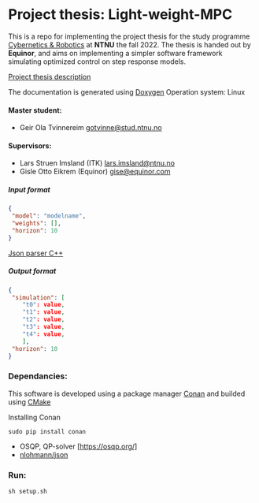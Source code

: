 # Project thesis: Light-weight-MPC

This is a repo for implementing the project thesis for the study programme [Cybernetics & Robotics](https://www.ntnu.no/studier/mttk) at **NTNU** the fall 2022. The thesis is handed out by **Equinor**, and aims on implementing a simpler software framework simulating optimized control on step response models. 

[Project thesis description](https://www.itk.ntnu.no/ansatte/imsland_lars/projects2022.html)

The documentation is generated using [Doxygen](https://doxygen.nl/)
Operation system: Linux

#### Master student: 
- Geir Ola Tvinnereim gotvinne@stud.ntnu.no

#### Supervisors:
- Lars Struen Imsland (ITK) lars.imsland@ntnu.no
- Gisle Otto Eikrem (Equinor) gise@equinor.com

##### Input format
```json  
{
 "model": "modelname",
 "weights": [],
 "horizon": 10
}
``` 
[Json parser C++](https://linuxhint.com/parse-json-data-cpp/)

##### Output format
```json  
{
 "simulation": [
    "t0": value,
    "t1": value,
    "t2": value,
    "t3": value,
    "t4": value,
    ],
 "horizon": 10
}
``` 

### Dependancies:
This software is developed using a package manager [Conan](https://conan.io/) and builded using [CMake](https://cmake.org/)

Installing Conan
```console
sudo pip install conan
```

- OSQP, QP-solver [https://osqp.org/]
- [nlohmann/json](https://github.com/nlohmann/json)


### Run:
```console
sh setup.sh
```





